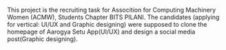 This project is the recruiting task for Assocition for Computing Machinery Women (ACMW), Students Chapter BITS PILANI. The candidates (applying for vertical: UI/UX and Graphic designing) were supposed to clone the homepage of Aarogya Setu App(UI/UX) and design a social media post(Graphic designing).
